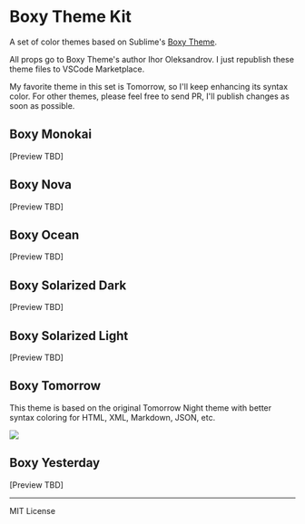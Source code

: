 # Boxy Theme Kit

A set of color themes based on Sublime's [Boxy Theme](https://github.com/ihodev/sublime-boxy).

All props go to Boxy Theme's author Ihor Oleksandrov. I just republish these theme files to VSCode Marketplace.

My favorite theme in this set is Tomorrow, so I'll keep enhancing its syntax color.
For other themes, please feel free to send PR, I'll publish changes as soon as possible.

## Boxy Monokai
[Preview TBD]

## Boxy Nova
[Preview TBD]

## Boxy Ocean
[Preview TBD]

## Boxy Solarized Dark
[Preview TBD]

## Boxy Solarized Light
[Preview TBD]

## Boxy Tomorrow

This theme is based on the original Tomorrow Night theme with better syntax coloring for
HTML, XML, Markdown, JSON, etc.

![](https://raw.githubusercontent.com/Microsoft/vscode-themes/master/tomorrow/images/tomorrow-night-preview.png)

## Boxy Yesterday
[Preview TBD]

---

MIT License
